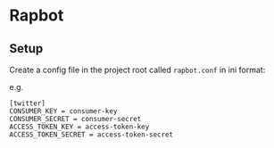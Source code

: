# Rapbot

## Setup
Create a config file in the project root called `rapbot.conf` in ini format:

e.g.

```
[twitter]
CONSUMER_KEY = consumer-key
CONSUMER_SECRET = consumer-secret
ACCESS_TOKEN_KEY = access-token-key
ACCESS_TOKEN_SECRET = access-token-secret
```
